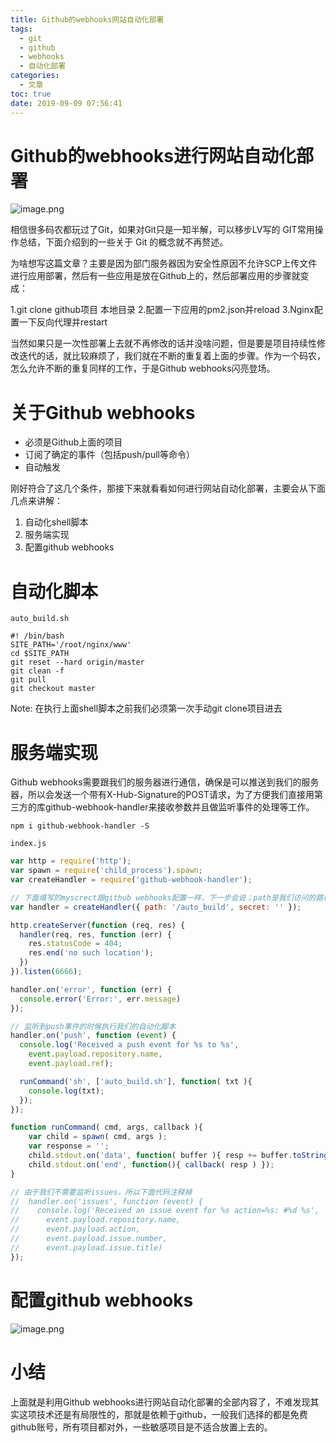 ```yaml
---
title: Github的webhooks网站自动化部署
tags:
  - git
  - github
  - webhooks
  - 自动化部署
categories:
  - 文章
toc: true
date: 2019-09-09 07:56:41
---
```


# Github的webhooks进行网站自动化部署

![image.png](/images/2019/09/09/bb535690-d292-11e9-9a4a-2f1c09bb03b0.png)

相信很多码农都玩过了Git，如果对Git只是一知半解，可以移步LV写的 GIT常用操作总结，下面介绍到的一些关于 Git 的概念就不再赘述。

为啥想写这篇文章？主要是因为部门服务器因为安全性原因不允许SCP上传文件进行应用部署，然后有一些应用是放在Github上的，然后部署应用的步骤就变成：

1.git clone github项目 本地目录
2.配置一下应用的pm2.json并reload
3.Nginx配置一下反向代理并restart

当然如果只是一次性部署上去就不再修改的话并没啥问题，但是要是项目持续性修改迭代的话，就比较麻烦了，我们就在不断的重复着上面的步骤。作为一个码农，怎么允许不断的重复同样的工作，于是Github webhooks闪亮登场。

# 关于Github webhooks

- 必须是Github上面的项目
- 订阅了确定的事件（包括push/pull等命令）
- 自动触发

刚好符合了这几个条件，那接下来就看看如何进行网站自动化部署，主要会从下面几点来讲解：

1. 自动化shell脚本
2. 服务端实现
3. 配置github webhooks

# 自动化脚本

`auto_build.sh`

```shell
#! /bin/bash
SITE_PATH='/root/nginx/www'
cd $SITE_PATH
git reset --hard origin/master
git clean -f
git pull
git checkout master
```

Note: 在执行上面shell脚本之前我们必须第一次手动git clone项目进去

# 服务端实现

Github webhooks需要跟我们的服务器进行通信，确保是可以推送到我们的服务器，所以会发送一个带有X-Hub-Signature的POST请求，为了方便我们直接用第三方的库github-webhook-handler来接收参数并且做监听事件的处理等工作。

```shell
npm i github-webhook-handler -S
```

`index.js`

```js
var http = require('http');
var spawn = require('child_process').spawn;
var createHandler = require('github-webhook-handler');

// 下面填写的myscrect跟github webhooks配置一样，下一步会说；path是我们访问的路径
var handler = createHandler({ path: '/auto_build', secret: '' });

http.createServer(function (req, res) {
  handler(req, res, function (err) {
    res.statusCode = 404;
    res.end('no such location');
  })
}).listen(6666);

handler.on('error', function (err) {
  console.error('Error:', err.message)
});

// 监听到push事件的时候执行我们的自动化脚本
handler.on('push', function (event) {
  console.log('Received a push event for %s to %s',
    event.payload.repository.name,
    event.payload.ref);

  runCommand('sh', ['auto_build.sh'], function( txt ){
    console.log(txt);
  });
});

function runCommand( cmd, args, callback ){
    var child = spawn( cmd, args );
    var response = '';
    child.stdout.on('data', function( buffer ){ resp += buffer.toString(); });
    child.stdout.on('end', function(){ callback( resp ) });
}

// 由于我们不需要监听issues，所以下面代码注释掉
//  handler.on('issues', function (event) {
//    console.log('Received an issue event for %s action=%s: #%d %s',
//      event.payload.repository.name,
//      event.payload.action,
//      event.payload.issue.number,
//      event.payload.issue.title)
});
```

# 配置github webhooks

![image.png](/images/2019/09/09/3f507120-d294-11e9-9a4a-2f1c09bb03b0.png)

# 小结

上面就是利用Github webhooks进行网站自动化部署的全部内容了，不难发现其实这项技术还是有局限性的，那就是依赖于github，一般我们选择的都是免费github账号，所有项目都对外，一些敏感项目是不适合放置上去的。